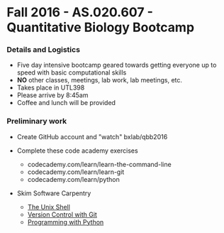Fall 2016 - AS.020.607 - Quantitative Biology Bootcamp
======================================================

### Details and Logistics

- Five day intensive bootcamp geared towards getting everyone up to speed with basic computational skills
- **NO** other classes, meetings, lab work, lab meetings, etc.
- Takes place in UTL398
- Please arrive by 8:45am
- Coffee and lunch will be provided

### Preliminary work

- Create GitHub account and "watch" bxlab/qbb2016
- Complete these code academy exercises
  -  codecademy.com/learn/learn-the-command-line
  -  codecademy.com/learn/learn-git
  -  codecademy.com/learn/python

- Skim Software Carpentry
  - [The Unix Shell](http://swcarpentry.github.io/shell-novice/)
  - [Version Control with Git](http://swcarpentry.github.io/git-novice/)
  - [Programming with Python](http://swcarpentry.github.io/python-novice-inflammation/)
